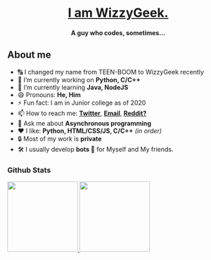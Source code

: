 <a href="https://wizzygeek.github.io"><h1 align="center">I am WizzyGeek.</h1></a>
<h4 align="center">
      A guy who codes, sometimes...
</h4>

<!-- <hr> -->

## About me

- 🔠 I changed my name from TEEN-BOOM to WizzyGeek recently
- 🔭 I’m currently working on **Python, C/C++**
- 🌱 I’m currently learning **Java, NodeJS**
- 😄 Pronouns: **He, Him**
- ⚡ Fun fact: I am in Junior college as of 2020
- 📫 How to reach me: 
      <a href="https://twitter.com/WizzyGeek">**Twitter**</a>, 
      <a href="mailto:ojasscoding@gmail.com">**Email**</a>, 
      <a href="https://www.reddit.com/user/WizzyGeek">**Reddit?**</a>
- 💬 Ask me about **Asynchronous programming**
- ❤ I like: **Python, HTML/CSS/JS, C/C++** *(in order)*
- 🔒 Most of my work is **private**
- 🛠 I usually develop **bots 🤖** for Myself and My friends.

### Github Stats

<a href="https://github.com/anuraghazra/github-readme-stats">
    <img height="160em" src="https://github-readme-stats.vercel.app/api?username=WizzyGeek&theme=radical"/>
    <img height="160em" src="https://github-readme-stats.vercel.app/api/top-langs/?username=WizzyGeek&theme=radical"/>
</a>
 
